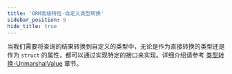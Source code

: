```yaml
---
title: 'ORM高级特性-自定义类型转换'
sidebar_position: 9
hide_title: true
---
```


当我们需要将查询的结果转换到自定义的类型中，无论是作为直接转换的类型还是作为 `struct` 的属性，都可以通过实现特定的接口来实现。详细介绍请参考 [类型转换-UnmarshalValue](../../类型转换/类型转换-UnmarshalValue.md) 章节。